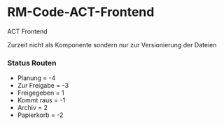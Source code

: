 # RM-Code-ACT-Frontend
ACT Frontend 

Zurzeit nicht als Komponente sondern nur zur Versionierung der Dateien

### Status Routen
* Planung       = -4
* Zur Freigabe  = -3
* Freigegeben   =  1
* Kommt raus    = -1
* Archiv        =  2
* Papierkorb    = -2 
